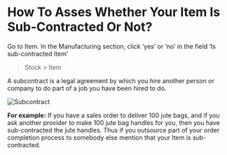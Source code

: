 # How To Asses Whether Your Item Is Sub-Contracted Or Not?

Go to Item. In the Manufacturing section, click ‘yes’ or ‘no’ in the field ‘Is sub-contracted Item’

> Stock > Item

A subcontract is a legal agreement by which you hire another person or company to do part of a job you have been hired to do.


![Subcontract](/assets/frappe_io/images/erpnext/faq-sub-contract.png)

__For example:__ If you have a sales order to deliver 100 jute bags, and if you ask another provider to make 100 jute bag handles for you, then you have sub-contracted the jute handles. Thus if you outsource part of your order completion process to somebody else mention that your Item is sub-contracted.

